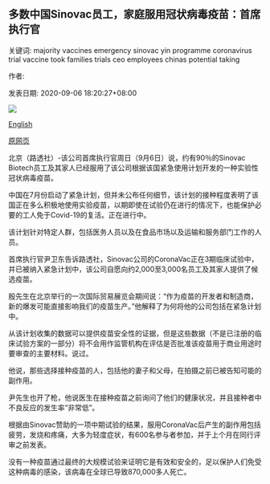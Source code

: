 ## 多数中国Sinovac员工，家庭服用冠状病毒疫苗：首席执行官

关键词: majority vaccines emergency sinovac yin programme coronavirus trial vaccine took families trials ceo employees chinas potential taking

作者: 

发表日期: 2020-09-06 18:20:27+08:00

![](https://www.straitstimes.com/sites/default/files/styles/x_large/public/articles/2020/09/06/dw-covid-sinovac-200906.jpg?itok=20ioVuZ-)

[English](Majority%20of%20China%27s%20Sinovac%20employees%2C%20families%20took%20coronavirus%20vaccine%3A%20CEO.md)

[原网页](https://www.straitstimes.com/asia/east-asia/majority-of-chinas-sinovac-employees-families-took-coronavirus-vaccine-ceo)

北京（路透社）-该公司首席执行官周日（9月6日）说，约有90％的Sinovac Biotech员工及其家人已经服用了该公司根据该国紧急使用计划开发的一种实验性冠状病毒疫苗。

中国在7月份启动了紧急计划，但并未公布任何细节，该计划的接种程度表明了该国正在多么积极地使用实验疫苗，以期即使在试验仍在进行的情况下，也能保护必要的工人免于Covid-19的复活。正在进行中。

该计划针对特定人群，包括医务人员以及在食品市场以及运输和服务部门工作的人员。

首席执行官尹卫东告诉路透社，Sinovac公司的CoronaVac正在3期临床试验中，并已被纳入紧急计划中，该公司自愿向约2,000至3,000名员工及其家人提供了候选疫苗。

殷先生在北京举行的一次国际贸易展览会期间说：“作为疫苗的开发者和制造商，新的爆发可能直接影响我们的疫苗生产。”他解释了为何将他的公司包括在紧急计划中。

从该计划收集的数据可以提供疫苗安全性的证据，但是这些数据（不是已注册的临床试验方案的一部分）将不会用作监管机构在评估是否批准该疫苗用于商业用途时要审查的主要材料。说过。

他说，那些选择接种疫苗的人，包括他的妻子和父母，在拍摄之前已被告知可能的副作用。

尹先生也开了枪，他说医生在接种疫苗之前询问了他们的健康状况，并且接种者中不良反应的发生率“非常低”。

根据由Sinovac赞助的一项中期试验的结果，服用CoronaVac后产生的副作用包括疲劳，发烧和疼痛，大多为轻度症状，有600名参与者参加，并于上个月在同行评审之前发表。

没有一种疫苗通过最终的大规模试验来证明它是有效和安全的，足以保护人们免受这种病毒的感染，该病毒在全球已导致870,000多人死亡。